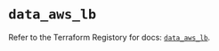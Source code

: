 # `data_aws_lb`

Refer to the Terraform Registory for docs: [`data_aws_lb`](https://registry.terraform.io/providers/hashicorp/aws/5.14.0/docs/data-sources/lb).
